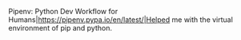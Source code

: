 Pipenv: Python Dev Workflow for Humans|https://pipenv.pypa.io/en/latest/|Helped me with the virtual environment of pip and python.
